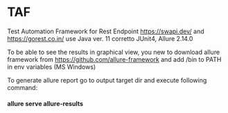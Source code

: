 # TAF
Test Automation Framework for 
Rest Endpoint https://swapi.dev/
and https://gorest.co.in/
use Java ver. 11 corretto
JUnit4, Allure 2.14.0

To be able to see the results in graphical view, you new to download allure framework from https://github.com/allure-framework
and add /bin to PATH in env variables (MS Windows)

To generate allure report go to output target dir and execute following command:
#### allure serve allure-results
